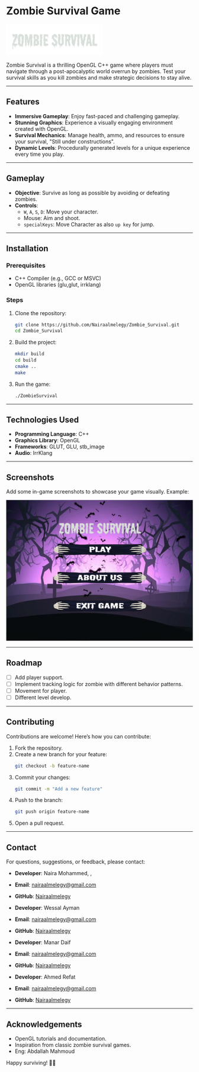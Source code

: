 # Zombie Survival Game

![Zombie Survival Banner](images/backGround/Head.png)

Zombie Survival is a thrilling OpenGL C++ game where players must navigate through a post-apocalyptic world overrun by zombies. Test your survival skills as you kill zombies and make strategic decisions to stay alive.

---

## Features

- **Immersive Gameplay**: Enjoy fast-paced and challenging gameplay.
- **Stunning Graphics**: Experience a visually engaging environment created with OpenGL.
- **Survival Mechanics**: Manage health, ammo, and resources to ensure your survival, "Still under constructions".
- **Dynamic Levels**: Procedurally generated levels for a unique experience every time you play.

---

## Gameplay

- **Objective**: Survive as long as possible by avoiding or defeating zombies.
- **Controls**:
  - `W`, `A`, `S`, `D`: Move your character.
  - Mouse: Aim and shoot.
  - `specialKeys`: Move Character as also `up key` for jump.

---

## Installation

### Prerequisites

- C++ Compiler (e.g., GCC or MSVC)
- OpenGL libraries (glu,glut, irrklang)

### Steps

1. Clone the repository:
   ```bash
   git clone https://github.com/Nairaalmelegy/Zombie_Survival.git
   cd Zombie_Survival
   ```
2. Build the project:
   ```bash
   mkdir build
   cd build
   cmake ..
   make
   ```
3. Run the game:
   ```bash
   ./ZombieSurvival
   ```

---

## Technologies Used

- **Programming Language**: C++
- **Graphics Library**: OpenGL
- **Frameworks**: GLUT, GLU, stb_image
- **Audio**: IrrKlang

---

## Screenshots

Add some in-game screenshots to showcase your game visually. Example:

![Gameplay Screenshot](images/Screen.png)

---

## Roadmap

- [ ] Add player support.
- [ ] Implement tracking logic for zombie with different behavior patterns.
- [ ] Movement for player.
- [ ] Different level develop.

---

## Contributing

Contributions are welcome! Here’s how you can contribute:

1. Fork the repository.
2. Create a new branch for your feature:
   ```bash
   git checkout -b feature-name
   ```
3. Commit your changes:
   ```bash
   git commit -m "Add a new feature"
   ```
4. Push to the branch:
   ```bash
   git push origin feature-name
   ```
5. Open a pull request.

---

## Contact

For questions, suggestions, or feedback, please contact:

- **Developer**: Naira Mohammed, ,
- **Email**: [nairaalmelegy@gmail.com](nairaalmelegy@gmail.com)
- **GitHub**: [Nairaalmelegy](https://github.com/Nairaalmelegy)

- **Developer**: Wessal Ayman
- **Email**: [nairaalmelegy@gmail.com](#)
- **GitHub**: [Nairaalmelegy](#)

- **Developer**: Manar Daif
- **Email**: [nairaalmelegy@gmail.com](#)
- **GitHub**: [Nairaalmelegy](#)

- **Developer**: Ahmed Refat
- **Email**: [nairaalmelegy@gmail.com](#)
- **GitHub**: [Nairaalmelegy](#)

---

## Acknowledgements

- OpenGL tutorials and documentation.
- Inspiration from classic zombie survival games.
- Eng: Abdallah Mahmoud

Happy surviving! 🧟‍♂️


